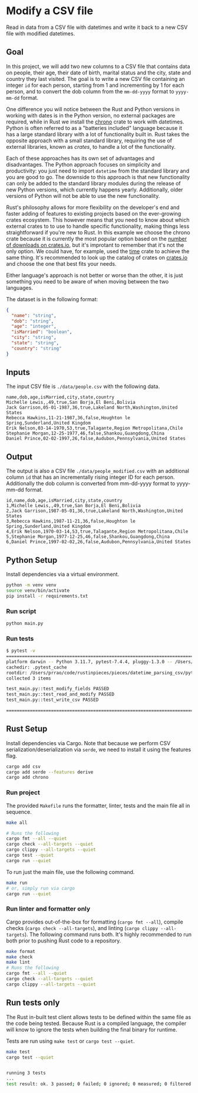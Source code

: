 # Modify a CSV file

Read in data from a CSV file with datetimes and write it back to a new CSV file with modified datetimes.

## Goal

In this project, we will add two new columns to a CSV file that contains data on people, their age,
their date of birth, marital status and the city, state and country they last visited. The goal is to
write a new CSV file containing an integer `id` for each person, starting from 1 and incrementing by 1
for each person, and to convert the dob column from the `mm-dd-yyyy` format to `yyyy-mm-dd` format.

One difference you will notice between the Rust and Python versions in working with dates is in the
Python version, no external packages are required, while in Rust we install the
[chrono](https://github.com/chronotope/chrono) crate to work with datetimes. Python is often referred to
as a "batteries included" language because it has a large standard library with a lot of functionality
built in. Rust takes the opposite approach with a small standard library, requiring the use of
external libraries, known as _crates_, to handle a lot of the functionality.

Each of these approaches has its own set of advantages and disadvantages. The Python approach focuses on
simplicity and productivity: you just need to import `datetime` from the standard library and you are
good to go. The downside to this approach is that new functionality can only be added to the standard library
modules during the release of new Python versions, which currently happens yearly. Additionally, older
versions of Python will not be able to use the new functionality.

Rust's philosophy allows for more flexibility on the developer's end and faster adding of features to existing
projects based on the ever-growing crates ecosystem. This however means that you need to know about
which external crates to to use to handle specific functionality, making things less straightforward
if you're new to Rust. In this example we choose the chrono crate because it is currently the most popular option based on
the [number of downloads on crates.io](https://crates.io/search?q=chrono), but it's improtant to remember that it's
not the only option. We could have, for example, used the [time](https://github.com/time-rs/time)
crate to achieve the same thing. It's recommended to look up the catalog of crates on [crates.io](https://crates.io/)
and choose the one that best fits your needs.

Either language's approach is not better or worse than the other, it is just something you need to be aware of when moving
between the two languages.

The dataset is in the following format:

```json
{
  "name": "string",
  "dob": "string",
  "age": "integer",
  "isMarried": "boolean",
  "city": "string",
  "state": "string",
  "country": "string"
}
```

## Inputs

The input CSV file is `./data/people.csv` with the following data.

```csv
name,dob,age,isMarried,city,state,country
Michelle Lewis,,49,true,San Borja,El Beni,Bolivia
Jack Garrison,05-01-1987,36,true,Lakeland North,Washington,United States
Rebecca Hawkins,11-21-1987,36,false,Houghton le Spring,Sunderland,United Kingdom
Erik Nelson,03-14-1970,53,true,Talagante,Region Metropolitana,Chile
Stephanie Morgan,12-25-1977,46,false,Shankou,Guangdong,China
Daniel Prince,02-02-1997,26,false,Audubon,Pennsylvania,United States
```

## Output

The output is also a CSV file `./data/people_modified.csv` with an additional column `id` that has an incrementally rising integer ID for each person.
Additionally the dob column is converted from mm-dd-yyyy format to yyyy-mm-dd format.

```csv
id,name,dob,age,isMarried,city,state,country
1,Michelle Lewis,,49,true,San Borja,El Beni,Bolivia
2,Jack Garrison,1987-05-01,36,true,Lakeland North,Washington,United States
3,Rebecca Hawkins,1987-11-21,36,false,Houghton le Spring,Sunderland,United Kingdom
4,Erik Nelson,1970-03-14,53,true,Talagante,Region Metropolitana,Chile
5,Stephanie Morgan,1977-12-25,46,false,Shankou,Guangdong,China
6,Daniel Prince,1997-02-02,26,false,Audubon,Pennsylvania,United States
```

## Python Setup

Install dependencies via a virtual environment.

```bash
python -m venv venv
source venv/bin/activate
pip install -r requirements.txt
```

### Run script

```bash
python main.py
```

### Run tests

```bash
$ pytest -v
==================================================================================================== test session starts ====================================================================================================
platform darwin -- Python 3.11.7, pytest-7.4.4, pluggy-1.3.0 -- /Users/prrao/code/rustinpieces/.venv/bin/python3.11
cachedir: .pytest_cache
rootdir: /Users/prrao/code/rustinpieces/pieces/datetime_parsing_csv/python
collected 3 items

test_main.py::test_modify_fields PASSED                                                                                                                                                                               [ 33%]
test_main.py::test_read_and_modify PASSED                                                                                                                                                                             [ 66%]
test_main.py::test_write_csv PASSED                                                                                                                                                                                   [100%]

===================================================================================================== 3 passed in 0.01s =====================================================================================================
```

## Rust Setup

Install dependencies via Cargo. Note that because we perform CSV serialization/deserialization via
`serde`, we need to install it using the features flag.

```bash
cargo add csv
cargo add serde --features derive
cargo add chrono
```

### Run project

The provided `Makefile` runs the formatter, linter, tests and the main file all in sequence.

```bash
make all

# Runs the following
cargo fmt --all --quiet
cargo check --all-targets --quiet
cargo clippy --all-targets --quiet
cargo test --quiet
cargo run --quiet
```

To run just the main file, use the following command.

```bash
make run
# or, simply run via cargo
cargo run --quiet
```

### Run linter and formatter only

Cargo provides out-of-the-box for formatting (`cargo fmt --all`), compile checks (`cargo check --all-targets`),
and linting (`cargo clippy --all-targets`). The following command runs both. It's highly recommended
to run both prior to pushing Rust code to a
repository.

```bash
make format
make check
make lint
# Runs the following
cargo fmt --all --quiet
cargo check --all-targets --quiet
cargo clippy --all-targets --quiet
```

## Run tests only

The Rust in-built test client allows tests to be defined within the same file as the code being tested. Because Rust is a compiled language, the compiler will know to ignore the tests when building the final binary for runtime.

Tests are run using `make test` or `cargo test --quiet`.

```bash
make test
cargo test --quiet


running 3 tests
...
test result: ok. 3 passed; 0 failed; 0 ignored; 0 measured; 0 filtered out; finished in 0.00s
```
